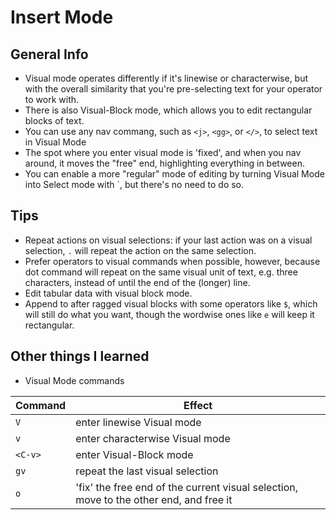 # Insert Mode

## General Info
- Visual mode operates differently if it's linewise or characterwise, but with the overall similarity that you're pre-selecting text for your operator to work with.
- There is also Visual-Block mode, which allows you to edit rectangular blocks of text.
- You can use any nav commang, such as `<j>`, `<gg>`, or `</>`, to select text in Visual Mode
- The spot where you enter visual mode is 'fixed', and when you nav around, it moves the "free" end, highlighting everything in between.
- You can enable a more "regular" mode of editing by turning Visual Mode into Select mode with <C-g>`, but there's no need to do so.

## Tips
- Repeat actions on visual selections: if your last action was on a visual selection, `.` will repeat the action on the same selection.
- Prefer operators to visual commands when possible, however, because dot command will repeat on the same visual unit of text, e.g. three characters, instead of until the end of the (longer) line.
- Edit tabular data with visual block mode.
- Append to after ragged visual blocks with some operators like `$`, which will still do what you want, though the wordwise ones like `e` will keep it rectangular.

## Other things I learned

- Visual Mode commands

| Command | Effect |
|---------|--------|
| `V`       | enter linewise Visual mode |
| `v`       | enter characterwise Visual mode |
| `<C-v>`   | enter Visual-Block mode |
| `gv`      | repeat the last visual selection |
| `o`       | 'fix' the free end of the current visual selection, move to the other end, and free it |



